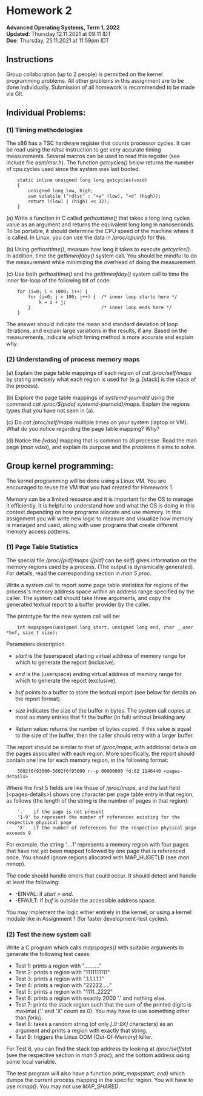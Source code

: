 # Homework 2

**Advanced Operating Systems, Term 1, 2022** <br/>
**Updated**: Thursday 12.11.2021 at 09:11 IDT <br/>
**Due**: Thursday, 25.11.2021 at 11:59pm IDT

## Instructions

Group collaboration (up to 2 people) is permitted on the kernel programming
problems. All other problems in this assignment are to be done individually.
Submission of all homework is recommended to be made via Git.

## Individual Problems:

### (1) Timing methodologies

The x86 has a TSC hardware register that counts processor cycles. It can be
read using the _rdtsc_ instruction to get very accurate timing measurements.
Several macros can be used to read this register (see include file _asm/msr.h_).
The function _getcycles()_ below returns the number of cpu cycles used since
the system was last booted.

        static inline unsigned long long getcycles(void)
        {
            unsigned long low, high;
            asm volatile ("rdtsc" : "=a" (low), "=d" (high));
            return ((low) | (high) << 32);
        }

(a) Write a function in C called _gethosttime()_ that takes a long long cycles
value as an argument and returns the equivalent long long in nanoseconds. To be
portable, it should determine the CPU speed of the machine where it is called.
In Linux, you can use the data in _/proc/cpuinfo_ for this.

(b) Using _gethosttime()_, measure how long it takes to execute _getcycles()_.
In addition, time the _gettimeofday()_ system call. You should be mindful to do
the measurement while minimizing the overhead of doing the measurement.

(c) Use both _gethosttime()_ and the _gettimeofday()_ system call to time the
inner for-loop of the following bit of code:

        for (i=0; i < 1000; i++) {
            for (j=0; j < 100; j++) {  /* inner loop starts here */
                k = i + j;  
            }                          /* inner loop ends here */
        }

The answer should indicate the mean and standard deviation of loop iterations,
and explain large variations in the results, if any. Based on the measurements,
indicate which timing method is more accurate and explain why. 

### (2) Understanding of process memory maps

(a) Explain the page table mappings of each region of _cat /proc/self/maps_ by
stating precisely what each region is used for (e.g. [stack] is the stack of
the process).

(b) Explore the page table mappings of _systemd-journald_ using the command
_cat /proc/$(pidof systemd-journald)/maps_. Explain the regions types that you
have not seen in (a).

(c) Do _cat /proc/self/maps_ multiple times on your system (laptop or VM). What
do you notice regarding the page table mapping? Why?

(d) Notice the _[vdso]_ mapping that is common to all processe. Read the man
page (_man vdso_), and explain its purpose and the problems it aims to solve.

## Group kernel programming:

The kernel programming will be done using a Linux VM. You are encouraged to
reuse the VM that you had created for Homework 1.

Memory can be a limited resource and it is important for the OS to manage it
efficiently. It is helpful to understand how and what the OS is doing in this
context depending on how programs allocate and use memory. In this assignment
you will write new logic to measure and visualize how memory is managed and
used, along with user programs that create different memory access patterns.

### (1) Page Table Statistics

The special file _/proc/[pid]/maps_ (_[pid]_ can be _self_) gives information
on the memory regions used by a process. (The output is dynamically generated).
For details, read the corresponding section in _man 5 proc_.

Write a system call to report some page table statistics for regions of the
process's memory address space within an address range specified by the caller.
The system call should take three arguments, and copy the generated textual
report to a buffer provider by the caller.

The prototype for the new system call will be:

        int mapspages(unsigned long start, unsigned long end, char __user *buf, size_t size);

Parameters description

- _start_ is the (userspace) starting virtual address of memory range for which
  to generate the report (inclusive).

- _end_ is the (userspace) ending virtual address of memory range for which to
  generate the report (exclusive).

- _buf_ points to a buffer to store the textual report (see below for details
  on the report format).

- _size_ indicates the size of the buffer in bytes. The system call copies at
  most as many entries that fit the buffer (in full) without breaking any. 

- Return value: returns the number of bytes copied. If this value is equal to
  the size of the buffer, then the caller should retry with a larger buffer.

The report should be similar to that of _/proc/maps_, with additional details
on the pages associated with each region. More specifically, the report should
contain one line for each memory region, in the following format:

        5602f6f93000-5602f6f95000 r--p 00000000 fd:02 1146440 <pages-details>

Where the first 5 fields are like those of _/proc/maps_, and the last field
(\<pages-details\>) shows one character per page table entry in that region,
as follows (the length of the string is the number of pages in that region):

        '.'   if the page is not present
        '1-9' to represent the number of references existing for the respective physical page
        'X'   if the number of references for the respective physical page exceeds 9 

For example, the string _'....1'_ represents a memory region with four pages
that have not yet been mapped followed by one page that is referenced once.
You should ignore regions allocated with MAP\_HUGETLB (see _man mmap_).

The code should handle errors that could occur. It should detect and handle at
least the following:

- -EINVAL: if _start > end_.
- -EFAULT: if _buf_ is outside the accessible address space.

You may implement the logic either entirely in the kernel, or using a kernel
module like in Assignment 1 (for faster development-test cycles).
    
### (2) Test the new system call

Write a C program which calls _mapspages()_ with suitable arguments to generate
the following test cases:

- Test 1: prints a region with ".........."
- Test 2: prints a region with "1111111111"
- Test 3: prints a region with ".1.1.1.1.1"
- Test 4: prints a region with "22222....."
- Test 5: prints a region with "1111..2222"
- Test 6: prints a region with exactly 2000 '.' and nothing else.
- Test 7: prints the stack region such that the sum of the printed digits is
  maximal ('.' and 'X' count as 0). You may have to use something other than
  _fork()_.
- Test 8: takes a random string (of only _[.0-9X]_ characters) as an argument
  and prints a region with exactly that string.
- Test 9: triggers the Linux OOM (Out-Of-Memory) killer.

For Test 8, you can find the stack top address by looking at _/proc/self/stat_
(see the respective section in _man 5 proc_); and the bottom address using some
local variable.

The test program will also have a function _print\_maps(start, end)_ which
dumps the current process mapping in the specific region. You will have to use
_mmap()_.  You may not use _MAP\_SHARED_.

